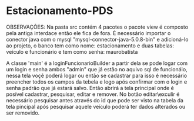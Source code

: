# Estacionamento-PDS
  OBSERVAÇÕES:
  Na pasta src contém 4 pacotes o pacote view é composto pela antiga interdace então ele fica de fora.
  É necessário importar o conector java com o mysql "mysql-connector-java-5.0.8-bin" e adicioná-lo ao projeto, o banco tem como nome: estacionamento e duas tabelas: veículo e funcionário e tem como senha: maurobatista
 
  
  A classe 'main' é a loginFuncionarioBuilder a partir dela se pode logar com um login e senha ambos "admin" que já estão no aquivo sql de funcionáio, nessa tela voçê poderá logar ou então se cadastrar para isso é necessário preencher todos os campos da tebela e logo após confirmar com o login e senha padrão que já estará salvo.
  Então abrirá a tela principal onde é posível cadastrar, pesquisar, editar e remover. No botão editar\exculir é necessário pesquisar antes através do id que pode ser visto na tabela da tela pincipal após pesquisar aquele veículo poderá ter dados alterados ou ser removido.
